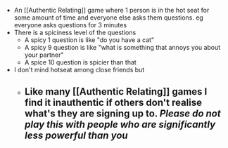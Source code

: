 - An [[Authentic Relating]] game where 1 person is in the hot seat for some amount of time and everyone else asks them questions. eg everyone asks questions for 3 minutes
- There is a spiciness level of the questions
	- A spicy 1 question is like "do you have a cat"
	- A spicy 9 question is like "what is something that annoys you about your partner"
	- A spice 10 question is spicier than that
- I don't mind hotseat among close friends but
	- Like many [[Authentic Relating]] games I find it inauthentic if others don't realise what's they are signing up to. _Please do not play this with people who are significantly less powerful than you_
		-
